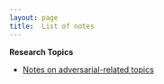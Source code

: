 ```yaml
---
layout: page
title:  List of notes
---
```


**Research Topics**
- [Notes on adversarial-related topics](https://www.notion.so/shelvia/Adversarial-Attacks-be9ff2108df3482fb894be2fe39779ff)